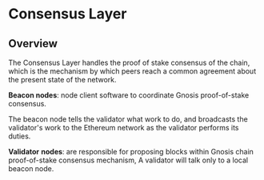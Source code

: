 ---
---
# Consensus Layer

## Overview


The Consensus Layer handles the proof of stake consensus of the chain, which is the mechanism by which peers reach a common agreement about the present state of the network. 

**Beacon nodes**: node client software to coordinate Gnosis proof-of-stake consensus.

The beacon node tells the validator what work to do, and broadcasts the validator's work to the Ethereum network as the validator performs its duties.

**Validator** **nodes**: are responsible for proposing blocks within Gnosis chain proof-of-stake consensus mechanism, A validator will talk only to a local beacon node. 